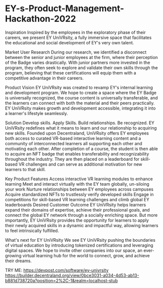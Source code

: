 # EY-s-Product-Management-Hackathon-2022

Inspiration
Inspired by the employees in the exploratory phase of their careers, we present EY UniVRsity, a fully immersive space that facilitates the educational and social development of EY's very own talent.

Market User Research
During our research, we identified a disconnect between the senior and junior employees at the firm, where their perception of the Badge varies drastically. With junior partners more invested in the program, they often seek to explore and validate their own skills through the program, believing that these certifications will equip them with a competitive advantage in their careers.

Product Vision
EY UniVRsity was created to revamp EY's internal learning and development program. We hope to create a space where the EY Badge is universally recognized, the course content is universally transferable, and the learners can connect with both the material and their peers practically. EY UniVRsity makes growth and development accessible, integrating it into a learner's lifestyle seamlessly.

Solution
Develop skills. Apply Skills. Build relationships. Be recognized. EY UniVRsity redefines what it means to learn and our relationship to acquiring new skills. Founded upon Decentraland, UniVRsity offers EY employees both access to curated VR-based interactive learning content and a community of interconnected learners all supporting each other and motivating each other. After completion of a course, the student is then able to acquire an NFT badge that enables transferability and recognizability throughout the industry. They are then placed on a leaderboard for skill-based VR challenges and can serve as additional motivation for new learners to that skill.

Key Product Features
Access interactive VR learning modules to enhance learning
Meet and interact virtually with the EY team globally, un-siloing your work
Nurture relationships between EY employees across campuses
Acquire standardized NFTs to trustlessly verify developed skills
Engage in competitions for skill-based VR learning challenges and climb global EY leaderboards
Desired Customer Outcome
EY UniVRsity helps learners expand their domains of expertise, achieve their professional goals, and connect the global EY network through a socially enriching space. But more importantly, EY UniVRsity provides the opportunity for learners to apply their newly acquired skills in a dynamic and impactful way, allowing learners to feel intrinsically fulfilled.

What's next for EY UniVRsity
We see EY UniVRsity pushing the boundaries of virtual education by introducing tokenized certifications and leveraging digital spaces. We hope to invite other companies into our space, an ever-growing virtual learning hub for the world to connect, grow, and achieve their dreams.

TRY ME:
https://devpost.com/software/ey-univrsity
https://builder.decentraland.org/view/0bce3031-a034-4d53-ab13-b881d738720a?position=2%2C-1&realm=localhost-stub
